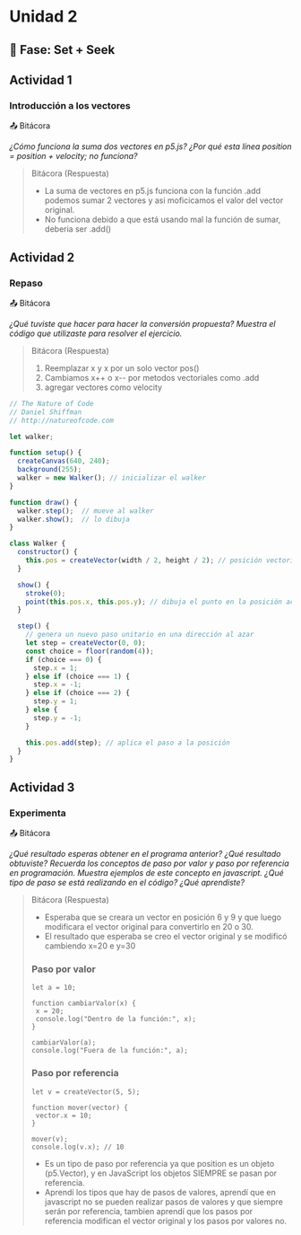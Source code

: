 # Unidad 2

## 🔎 Fase: Set + Seek

## Actividad 1 
### Introducción a los vectores

📤 Bitácora

*¿Cómo funciona la suma dos vectores en p5.js?*
*¿Por qué esta línea position = position + velocity; no funciona?*

> Bitácora (Respuesta)
> - La suma de vectores en p5.js funciona con la función .add podemos sumar 2 vectores y asi moficicamos el valor del vector original.
> - No funciona debido a que está usando mal la función de sumar, deberia ser .add()

## Actividad 2
### Repaso 

📤 Bitácora

*¿Qué tuviste que hacer para hacer la conversión propuesta?*
*Muestra el código que utilizaste para resolver el ejercicio.*

> Bitácora (Respuesta)
> 1. Reemplazar x y x por un solo vector pos()
> 2. Cambiamos x++ o x-- por metodos vectoriales como .add
> 3. agregar vectores como velocity

```javascript
// The Nature of Code
// Daniel Shiffman
// http://natureofcode.com

let walker;

function setup() {
  createCanvas(640, 240);
  background(255);
  walker = new Walker(); // inicializar el walker
}

function draw() {
  walker.step();  // mueve al walker
  walker.show();  // lo dibuja
}

class Walker {
  constructor() {
    this.pos = createVector(width / 2, height / 2); // posición vectorial
  }

  show() {
    stroke(0);
    point(this.pos.x, this.pos.y); // dibuja el punto en la posición actual
  }

  step() {
    // genera un nuevo paso unitario en una dirección al azar
    let step = createVector(0, 0);
    const choice = floor(random(4));
    if (choice === 0) {
      step.x = 1;
    } else if (choice === 1) {
      step.x = -1;
    } else if (choice === 2) {
      step.y = 1;
    } else {
      step.y = -1;
    }

    this.pos.add(step); // aplica el paso a la posición
  }
}

```

## Actividad 3
### Experimenta

📤 Bitácora

*¿Qué resultado esperas obtener en el programa anterior?*
*¿Qué resultado obtuviste?*
*Recuerda los conceptos de paso por valor y paso por referencia en programación. Muestra ejemplos de este concepto en javascript.*
*¿Qué tipo de paso se está realizando en el código?*
*¿Qué aprendiste?*

> Bitácora (Respuesta)
>  - Esperaba que se creara un vector en posición 6 y 9 y que luego modificara el vector original para convertirlo en 20 o 30.
> -  El resultado que esperaba se creo el vector original y se modificó cambiendo x=20 e y=30
> ### Paso por valor
> ```
> let a = 10;
>
>function cambiarValor(x) {
>  x = 20;
>  console.log("Dentro de la función:", x); 
>}
>
>cambiarValor(a);
>console.log("Fuera de la función:", a); 
>```
> ### Paso por referencia
>```
> let v = createVector(5, 5);
>
>function mover(vector) {
>  vector.x = 10;
>}
>
>mover(v);
>console.log(v.x); // 10
>```
> - Es un tipo de paso por referencia ya que position es un objeto (p5.Vector), y en JavaScript los objetos SIEMPRE se pasan por referencia.
> - Aprendí los tipos que hay de pasos de valores, aprendí que en javascript no se pueden realizar pasos de valores y que siempre serán por referencia, tambien aprendí que los pasos por referencia modifican el vector original y los pasos por valores no.
